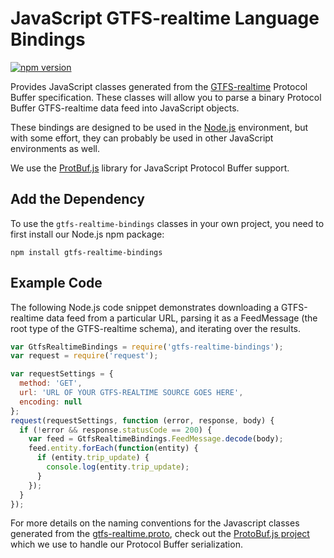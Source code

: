 # JavaScript GTFS-realtime Language Bindings

[![npm version](https://badge.fury.io/js/gtfs-realtime-bindings.svg)](http://badge.fury.io/js/gtfs-realtime-bindings)

Provides JavaScript classes generated from the
[GTFS-realtime](https://developers.google.com/transit/gtfs-realtime/) Protocol
Buffer specification.  These classes will allow you to parse a binary Protocol
Buffer GTFS-realtime data feed into JavaScript objects.

These bindings are designed to be used in the [Node.js](http://nodejs.org/)
environment, but with some effort, they can probably be used in other
JavaScript environments as well.

We use the [ProtBuf.js](https://github.com/dcodeIO/ProtoBuf.js) library for
JavaScript Protocol Buffer support.

## Add the Dependency

To use the `gtfs-realtime-bindings` classes in your own project, you need to
first install our Node.js npm package:

```
npm install gtfs-realtime-bindings
```

## Example Code

The following Node.js code snippet demonstrates downloading a GTFS-realtime
data feed from a particular URL, parsing it as a FeedMessage (the root type of
the GTFS-realtime schema), and iterating over the results.

```javascript
var GtfsRealtimeBindings = require('gtfs-realtime-bindings');
var request = require('request');

var requestSettings = {
  method: 'GET',
  url: 'URL OF YOUR GTFS-REALTIME SOURCE GOES HERE',
  encoding: null
};
request(requestSettings, function (error, response, body) {
  if (!error && response.statusCode == 200) {
    var feed = GtfsRealtimeBindings.FeedMessage.decode(body);
    feed.entity.forEach(function(entity) {
      if (entity.trip_update) {
        console.log(entity.trip_update);
      }
    });
  }
});
```

For more details on the naming conventions for the Javascript classes generated
from the
[gtfs-realtime.proto](https://developers.google.com/transit/gtfs-realtime/gtfs-realtime-proto),
check out the [ProtoBuf.js project](https://github.com/dcodeIO/ProtoBuf.js/wiki)
which we use to handle our Protocol Buffer serialization.
